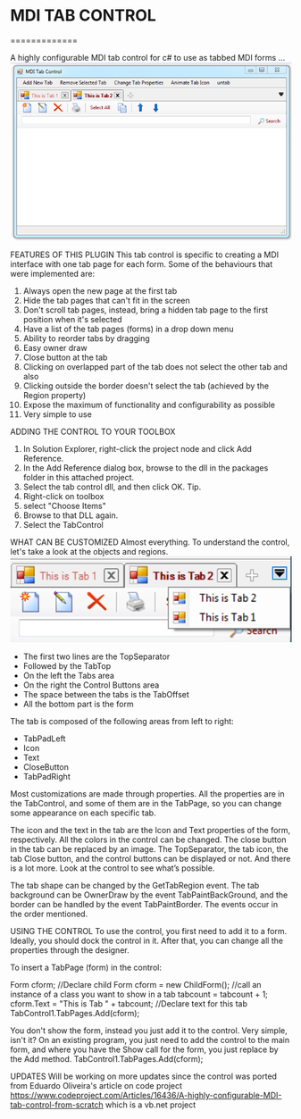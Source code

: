 # MDI TAB CONTROL
=============

A highly configurable MDI tab control for c# to use as tabbed MDI forms ...
<img src="mditabcontrol.png"/>

FEATURES OF THIS PLUGIN
This tab control is specific to creating a MDI interface with one tab page for each form. Some of the behaviours that were implemented are:
1. Always open the new page at the first tab
2. Hide the tab pages that can't fit in the screen
3. Don't scroll tab pages, instead, bring a hidden tab page to the first position when it's selected
4. Have a list of the tab pages (forms) in a drop down menu
5. Ability to reorder tabs by dragging
6. Easy owner draw
7. Close button at the tab
8. Clicking on overlapped part of the tab does not select the other tab and also
9. Clicking outside the border doesn't select the tab (achieved by the Region property)
10. Expose the maximum of functionality and configurability as possible
11. Very simple to use

ADDING THE CONTROL TO YOUR TOOLBOX
1. In Solution Explorer, right-click the project node and click Add Reference.
2. In the Add Reference dialog box, browse to the dll in the packages folder in this attached project.
3. Select the tab control dll, and then click OK. Tip.
4. Right-click on toolbox
5. select "Choose Items"
6. Browse to that DLL again.
7. Select the TabControl

WHAT CAN BE CUSTOMIZED
Almost everything. To understand the control, let's take a look at the objects and regions.
<img src="mditab_control.png"/>
* The first two lines are the TopSeparator
* Followed by the TabTop
* On the left the Tabs area
* On the right the Control Buttons area
* The space between the tabs is the TabOffset
* All the bottom part is the form

The tab is composed of the following areas from left to right:
* TabPadLeft
* Icon
* Text
* CloseButton
* TabPadRight

Most customizations are made through properties. All the properties are in the TabControl, and some of them are in the TabPage, so you can change some appearance on each specific tab.

The icon and the text in the tab are the Icon and Text properties of the form, respectively. All the colors in the control can be changed. The close button in the tab can be replaced by an image. The TopSeparator, the tab icon, the tab Close button, and the control buttons can be displayed or not. And there is a lot more. Look at the control to see what’s possible.

The tab shape can be changed by the GetTabRegion event. The tab background can be OwnerDraw by the event TabPaintBackGround, and the border can be handled by the event TabPaintBorder. The events occur in the order mentioned.

USING THE CONTROL
To use the control, you first need to add it to a form. Ideally, you should dock the control in it. After that, you can change all the properties through the designer.

To insert a TabPage (form) in the control:

  Form cform; //Declare child Form
  cform = new ChildForm(); //call an instance of a class you want to show in a tab
  tabcount = tabcount + 1;
  cform.Text = "This is Tab " + tabcount; //Declare text for this tab
  TabControl1.TabPages.Add(cform);

You don't show the form, instead you just add it to the control. Very simple, isn't it? On an existing program, you just need to add the control to the main form, and where you have the Show call for the form, you just replace by the Add method.
  TabControl1.TabPages.Add(cform);
  
UPDATES
Will be working on more updates since the control was ported from Eduardo Oliveira's article on code project https://www.codeproject.com/Articles/16436/A-highly-configurable-MDI-tab-control-from-scratch which is a vb.net project
